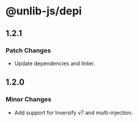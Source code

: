 # @unlib-js/depi

## 1.2.1

### Patch Changes

- Update dependencies and linter.

## 1.2.0

### Minor Changes

- Add support for Inversify v7 and multi-injection.
